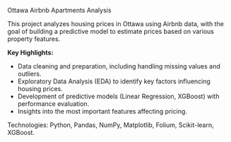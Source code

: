 Ottawa Airbnb Apartments Analysis

This project analyzes housing prices in Ottawa using Airbnb data, with the goal of building a predictive model to estimate prices based on various property features.

**Key Highlights:**
- Data cleaning and preparation, including handling missing values and outliers.
- Exploratory Data Analysis (EDA) to identify key factors influencing housing prices.
- Development of predictive models (Linear Regression, XGBoost) with performance evaluation.
- Insights into the most important features affecting pricing.

Technologies: Python, Pandas, NumPy, Matplotlib, Folium, Scikit-learn, XGBoost.
